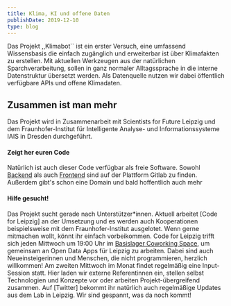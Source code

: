 ```yaml
---
title: Klima, KI und offene Daten 
publishDate: 2019-12-10
type: blog
---
```


Das Projekt ,,Klimabot`` ist ein erster Versuch, eine umfassend Wissensbasis die einfach zugänglich und erweiterbar ist über Klimafakten zu erstellen. Mit aktuellen Werkzeugen aus der natürlichen Sparchverarbeitung, sollen in ganz normaler Alltagssprache in die interne Datenstruktur übersetzt werden. Als Datenquelle nutzen wir dabei öffentlich verfügbare APIs und offene Klimadaten. 

## Zusammen ist man mehr
Das Projekt wird in Zusammenarbeit mit Scientists for Future Leipzig und dem Fraunhofer-Institut für Intelligente Analyse- und Informationssysteme IAIS in Dresden durchgeführt.

#### Zeigt her euren Code
Natürlich ist auch dieser Code verfügbar als freie Software. Sowohl [Backend](https://gitlab.com/gerbsen/climatebot) als auch [Frontend](https://gitlab.com/gerbsen/climatebot-ui)  sind auf der Plattform Gitlab zu finden. Außerdem gibt's schon eine Domain und bald hoffentlich auch mehr


#### Hilfe gesucht!
Das Projekt sucht gerade nach Unterstützer*innen. Aktuell arbeitet [Code for Leipzig] an der Umsetzung und es werden auch Kooperationen beispielsweise mit dem Fraunhofer-Institut ausgelotet. Wenn gerne mitmachen wollt, könnt ihr einfach vorbeikommen. Code for Leipzig trifft sich jeden Mittwoch um 19:00 Uhr im [Basislager Coworking Space](https://www.basislager.co/), um gemeinsam an Open Data Apps für Leipzig zu arbeiten. Dabei sind auch Neueinsteigerinnen und Menschen, die nicht programmieren, herzlich willkommen!
Am zweiten Mittwoch im Monat findet regelmäßig eine Input-Session statt. Hier laden wir externe Referentinnen ein, stellen selbst Technologien und Konzepte vor oder arbeiten Projekt-übergreifend zusammen. Auf [Twitter] bekommt ihr natürlich auch regelmäßige Updates aus dem Lab in Leipzig. Wir sind gespannt, was da noch kommt! 
